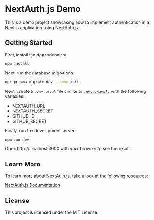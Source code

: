 # NextAuth.js Demo

This is a demo project showcasing how to implement authentication in a Next.js application using NextAuth.js.

## Getting Started

First, install the dependencies:

```bash
npm install
```

Next, run the database migrations:
```bash
npx prisma migrate dev --name init
```

Next, create a `.env.local` file similar to [`.env.example`](.env.example) with the following variables:

* NEXTAUTH_URL
* NEXTAUTH_SECRET
* GITHUB_ID
* GITHUB_SECRET

Finaly, run the development server:

```bash
npm run dev
```

Open http://localhost:3000 with your browser to see the result.

## Learn More

To learn more about NextAuth.js, take a look at the following resources:

[NextAuth.js Documentation](https://next-auth.js.org/getting-started/introduction)

## License
This project is licensed under the MIT License.
